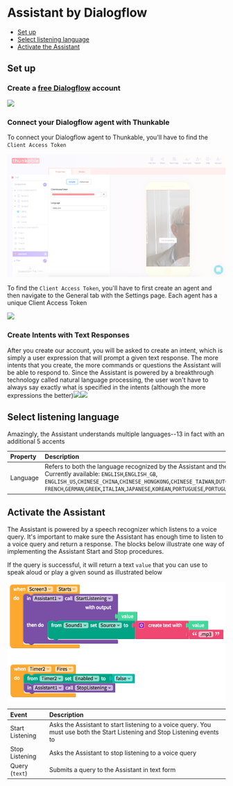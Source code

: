 # Assistant by Dialogflow

* [Set up](assistant.md#set-up)
* [Select listening language](assistant.md#select-listening-language)
* [Activate the Assistant](assistant.md#activate-the-assistant)

## Set up

### **Create a** [**free Dialogflow**](https://dialogflow.com/) **account**

![](.gitbook/assets/assistant-dialogflow-fig-1.png)

### Connect your Dialogflow agent with Thunkable

To connect your Dialogflow agent to Thunkable, you'll have to find the `Client Access Token`

![](.gitbook/assets/assistant-dialogflow-fig-2.png)

To find the `Client Access Token`, you'll have to first create an agent and then navigate to the General tab with the Settings page. Each agent has a unique Client Access Token

![](.gitbook/assets/assistant-dialogflow-fig-3.png)

### Create Intents with Text Responses

After you create our account, you will be asked to create an intent, which is simply a user expression that will prompt a given text response. The more intents that you create, the more commands or questions the Assistant will be able to respond to. Since the Assistant is powered by a breakthrough technology called natural language processing, the user won't have to always say exactly what is specified in the intents \(although the more expressions the better\)![](.gitbook/assets/assistant-ios-fig-1.png)![](.gitbook/assets/assistant-ios-fig-2.png)

## Select listening language

Amazingly, the Assistant understands multiple languages--13 in fact with an additional 5 accents

| Property | Description |
| :--- | :--- |
| Language | Refers to both the language recognized by the Assistant and the language which it speaks aloud. Currently available: `ENGLISH`,`ENGLISH_GB`, `ENGLISH_US`,`CHINESE_CHINA`,`CHINESE_HONGKONG`,`CHINESE_TAIWAN`,`DUTCH`, `FRENCH`,`GERMAN`,`GREEK`,`ITALIAN`,`JAPANESE`,`KOREAN`,`PORTUGUESE`,`PORTUGUESE_BRAZIL`,`RUSSIAN`,`SPANISH`,`UKRANIAN` |

## Activate the Assistant

The Assistant is powered by a speech recognizer which listens to a voice query. It's important to make sure the Assistant has enough time to listen to a voice query and return a response. The blocks below illustrate one way of implementing the Assistant Start and Stop procedures.

If the query is successful, it will return a text `value` that you can use to speak aloud or play a given sound as illustrated below

![](.gitbook/assets/assistant-dialogflow-fig-4.png)

| Event | Description |
| :--- | :--- |
| Start Listening | Asks the Assistant to start listening to a voice query. You must use both the Start Listening and Stop Listening events to |
| Stop Listening | Asks the Assistant to stop listening to a voice query |
| Query \(`text`\) | Submits a query to the Assistant in text form |

